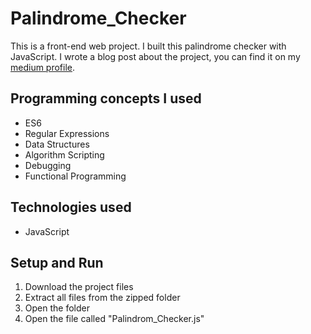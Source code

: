 # Palindrome_Checker
This is a front-end web project. I built this palindrome checker with JavaScript. I wrote a blog post about the project, you can find it on my [medium profile](https://medium.com/@marko.libor/my-first-javascript-project-bd3e08028257).

## Programming concepts I used
* ES6
* Regular Expressions
* Data Structures
* Algorithm Scripting
* Debugging
* Functional Programming

## Technologies used
* JavaScript

## Setup and Run
1. Download the project files
2. Extract all files from the zipped folder
3. Open the folder
4. Open the file called "Palindrom_Checker.js"
